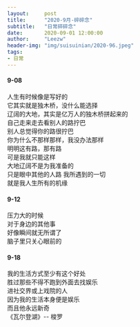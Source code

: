 ```yaml
---
layout:     post 
title:      "2020-9月-碎碎念"
subtitle:   "日常碎碎念"
date:       2020-09-01 12:00:00
author:     "Leezw"
header-img: "img/suisuinian/2020-96.jpeg"
tags:
- 日常
---
```



#### 9-08
人生有时候像是写好的     
它其实就是独木桥，没什么能选择     
辽阔的大地，其实是亿万人的独木桥拼起来的     
自己走来走去看别人的路拧巴     
别人总觉得你的路很拧巴     
你为什么不那样那样，我没办法那样     
明明这有路，那有路     
可是我就只能这样     
大地辽阔不是为我准备的     
只是眼中其他的人路
我所遇到的一切     
就是我人生所有的机缘     


#### 9-12
压力大的时候    
对于身边的其他事    
好像瞬间就无所谓了    
脑子里只关心眼前的     


#### 9-18
我的生活方式至少有这个好处     
胜过那些不得不跑到外面去找娱乐     
进社交界或上戏院的人     
因为我的生活本身便是娱乐     
而且他永远新奇     
《瓦尔登湖》-- 梭罗    
 









